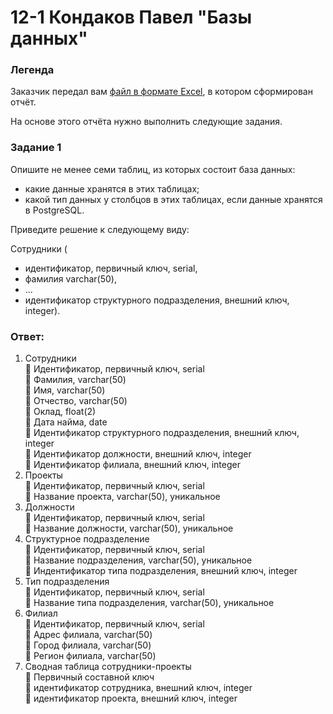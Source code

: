 # 12-1 Кондаков Павел "Базы данных"

### Легенда

Заказчик передал вам [файл в формате Excel](https://github.com/netology-code/sdb-homeworks/blob/main/resources/hw-12-1.xlsx), в котором сформирован отчёт. 

На основе этого отчёта нужно выполнить следующие задания.

### Задание 1

Опишите не менее семи таблиц, из которых состоит база данных:

- какие данные хранятся в этих таблицах;
- какой тип данных у столбцов в этих таблицах, если данные хранятся в PostgreSQL.

Приведите решение к следующему виду:

Сотрудники (

- идентификатор, первичный ключ, serial,
- фамилия varchar(50),
- ...
- идентификатор структурного подразделения, внешний ключ, integer).

### **Ответ:**  
 1. Сотрудники  
:small_orange_diamond: Идентификатор, первичный ключ, serial  
:small_orange_diamond: Фамилия, varchar(50)  
:small_orange_diamond: Имя, varchar(50)  
:small_orange_diamond: Отчество, varchar(50)  
:small_orange_diamond: Оклад, float(2)  
:small_orange_diamond: Дата найма, date  
:small_orange_diamond: Идентификатор структурного подразделения, внешний ключ, integer  
:small_orange_diamond: Идентификатор должности, внешний ключ, integer  
:small_orange_diamond: Идентификатор филиала, внешний ключ, integer  
2. Проекты  
:small_orange_diamond: Идентификатор, первичный ключ, serial  
:small_orange_diamond: Название проекта, varchar(50), уникальное  
3. Должности  
:small_orange_diamond: Идентификатор, первичный ключ, serial  
:small_orange_diamond: Название должности, varchar(50), уникальное  
4. Структурное подразделение  
:small_orange_diamond: Идентификатор, первичный ключ, serial  
:small_orange_diamond: Название подразделения, varchar(50), уникальное  
:small_orange_diamond: Индентификатор типа подразделения, внешний ключ, integer  
5. Тип подразделения  
:small_orange_diamond: Идентификатор, первичный ключ, serial  
:small_orange_diamond: Название типа подразделения, varchar(50), уникальное  
6. Филиал  
:small_orange_diamond: Идентификатор, первичный ключ, serial  
:small_orange_diamond: Адрес филиала, varchar(50)  
:small_orange_diamond: Город филиала, varchar(50)  
:small_orange_diamond: Регион филиала, varchar(50)  
7. Сводная таблица сотрудники-проекты  
:small_orange_diamond: Первичный составной ключ  
:small_orange_diamond: идентификатор сотрудника, внешний ключ, integer  
:small_orange_diamond: идентификатор проекта, внешний ключ, integer  
